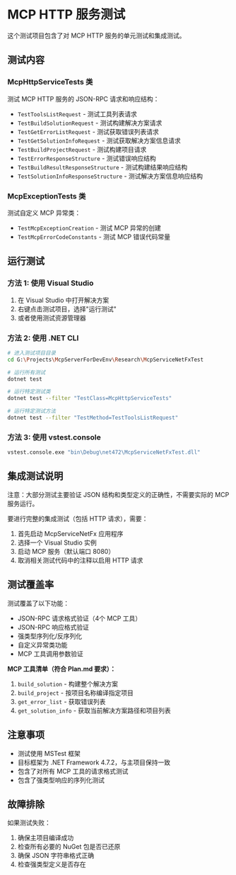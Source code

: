 # MCP HTTP 服务测试

这个测试项目包含了对 MCP HTTP 服务的单元测试和集成测试。

## 测试内容

### McpHttpServiceTests 类
测试 MCP HTTP 服务的 JSON-RPC 请求和响应结构：

- `TestToolsListRequest` - 测试工具列表请求
- `TestBuildSolutionRequest` - 测试构建解决方案请求
- `TestGetErrorListRequest` - 测试获取错误列表请求
- `TestGetSolutionInfoRequest` - 测试获取解决方案信息请求
- `TestBuildProjectRequest` - 测试构建项目请求
- `TestErrorResponseStructure` - 测试错误响应结构
- `TestBuildResultResponseStructure` - 测试构建结果响应结构
- `TestSolutionInfoResponseStructure` - 测试解决方案信息响应结构

### McpExceptionTests 类
测试自定义 MCP 异常类：

- `TestMcpExceptionCreation` - 测试 MCP 异常的创建
- `TestMcpErrorCodeConstants` - 测试 MCP 错误代码常量

## 运行测试

### 方法 1: 使用 Visual Studio
1. 在 Visual Studio 中打开解决方案
2. 右键点击测试项目，选择"运行测试"
3. 或者使用测试资源管理器

### 方法 2: 使用 .NET CLI
```bash
# 进入测试项目目录
cd G:\Projects\McpServerForDevEnv\Research\McpServiceNetFxTest

# 运行所有测试
dotnet test

# 运行特定测试类
dotnet test --filter "TestClass=McpHttpServiceTests"

# 运行特定测试方法
dotnet test --filter "TestMethod=TestToolsListRequest"
```

### 方法 3: 使用 vstest.console
```bash
vstest.console.exe "bin\Debug\net472\McpServiceNetFxTest.dll"
```

## 集成测试说明

注意：大部分测试主要验证 JSON 结构和类型定义的正确性，不需要实际的 MCP 服务运行。

要进行完整的集成测试（包括 HTTP 请求），需要：

1. 首先启动 McpServiceNetFx 应用程序
2. 选择一个 Visual Studio 实例
3. 启动 MCP 服务（默认端口 8080）
4. 取消相关测试代码中的注释以启用 HTTP 请求

## 测试覆盖率

测试覆盖了以下功能：
- JSON-RPC 请求格式验证（4个 MCP 工具）
- JSON-RPC 响应格式验证
- 强类型序列化/反序列化
- 自定义异常类功能
- MCP 工具调用参数验证

**MCP 工具清单（符合 Plan.md 要求）：**
1. `build_solution` - 构建整个解决方案
2. `build_project` - 按项目名称编译指定项目
3. `get_error_list` - 获取错误列表
4. `get_solution_info` - 获取当前解决方案路径和项目列表

## 注意事项

- 测试使用 MSTest 框架
- 目标框架为 .NET Framework 4.7.2，与主项目保持一致
- 包含了对所有 MCP 工具的请求格式测试
- 包含了强类型响应的序列化测试

## 故障排除

如果测试失败：
1. 确保主项目编译成功
2. 检查所有必要的 NuGet 包是否已还原
3. 确保 JSON 字符串格式正确
4. 检查强类型定义是否存在